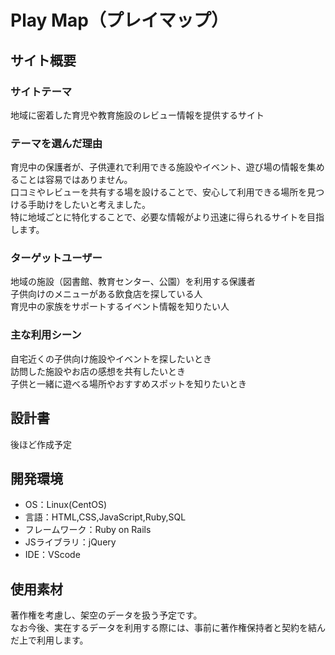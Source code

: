 # Play Map（プレイマップ）
## サイト概要
### サイトテーマ
地域に密着した育児や教育施設のレビュー情報を提供するサイト
### テーマを選んだ理由
育児中の保護者が、子供連れで利用できる施設やイベント、遊び場の情報を集めることは容易ではありません。  
口コミやレビューを共有する場を設けることで、安心して利用できる場所を見つける手助けをしたいと考えました。  
特に地域ごとに特化することで、必要な情報がより迅速に得られるサイトを目指します。

### ターゲットユーザー
地域の施設（図書館、教育センター、公園）を利用する保護者  
子供向けのメニューがある飲食店を探している人  
育児中の家族をサポートするイベント情報を知りたい人

### 主な利用シーン
自宅近くの子供向け施設やイベントを探したいとき  
訪問した施設やお店の感想を共有したいとき  
子供と一緒に遊べる場所やおすすめスポットを知りたいとき  

## 設計書
後ほど作成予定
​
## 開発環境
- OS：Linux(CentOS)
- 言語：HTML,CSS,JavaScript,Ruby,SQL
- フレームワーク：Ruby on Rails
- JSライブラリ：jQuery
- IDE：VScode
​
## 使用素材
著作権を考慮し、架空のデータを扱う予定です。  
なお今後、実在するデータを利用する際には、事前に著作権保持者と契約を結んだ上で利用します。 
